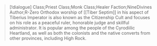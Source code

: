 >[!dialogue] Class;Priest Class;Monk Class;Healer Faction;NineDivines Author;R-Zero
>Orthodox worship of [[Tiber Septim]] in his aspect of Tiberius Imperator is also known as the Citizenship Cult and focuses on his role as a peaceful ruler, honorable judge and skillful administrator. It is popular among the people of the Cyrodiilic Heartland, as well as both the colonists and the native converts from other provinces, including High Rock.